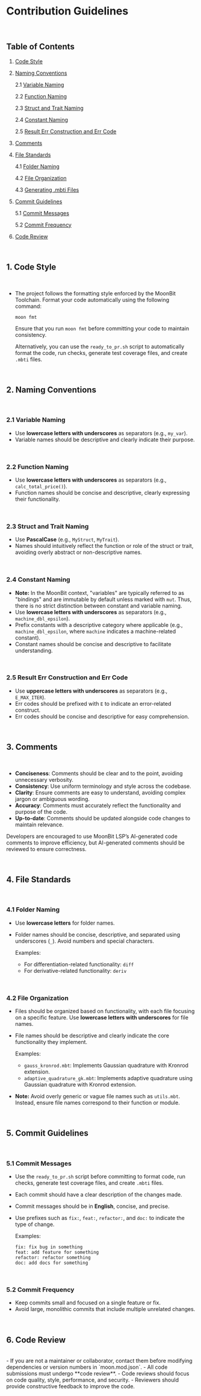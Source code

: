 # Contribution Guidelines

<br>

## Table of Contents

1. [Code Style](#1-code-style)

2. [Naming Conventions](#2-naming-conventions)

   2.1 [Variable Naming](#21-variable-naming)

   2.2 [Function Naming](#22-function-naming)

   2.3 [Struct and Trait Naming](#23-struct-and-trait-naming)

   2.4 [Constant Naming](#24-constant-naming)

   2.5 [Result Err Construction and Err Code](#25-result-err-construction-and-err-code)

3. [Comments](#3-comments)

4. [File Standards](#4-file-standards)

   4.1 [Folder Naming](#41-folder-naming)

   4.2 [File Organization](#42-file-organization)

   4.3 [Generating .mbti Files](#43-generating-mbti-files)

5. [Commit Guidelines](#5-commit-guidelines)

   5.1 [Commit Messages](#51-commit-messages)

   5.2 [Commit Frequency](#52-commit-frequency)

6. [Code Review](#6-code-review)

<br>

## 1. Code Style
<br>

- The project follows the formatting style enforced by the MoonBit Toolchain. Format your code automatically using the following command:
  
  ```
  moon fmt
  ```
  
  Ensure that you run `moon fmt` before committing your code to maintain consistency.
  
  Alternatively, you can use the `ready_to_pr.sh` script to automatically format the code, run checks, generate test coverage files, and create `.mbti` files.

<br>

## 2. Naming Conventions
<br>

### 2.1 Variable Naming

- Use **lowercase letters with underscores** as separators (e.g., `my_var`).
- Variable names should be descriptive and clearly indicate their purpose.

<br>

### 2.2 Function Naming

- Use **lowercase letters with underscores** as separators (e.g., `calc_total_price()`).
- Function names should be concise and descriptive, clearly expressing their functionality.

<br>

### 2.3 Struct and Trait Naming

- Use **PascalCase** (e.g., `MyStruct`, `MyTrait`).
- Names should intuitively reflect the function or role of the struct or trait, avoiding overly abstract or non-descriptive names.

<br>

### 2.4 Constant Naming

- **Note:** In the MoonBit context, "variables" are typically referred to as "bindings" and are immutable by default unless marked with `mut`. Thus, there is no strict distinction between constant and variable naming.
- Use **lowercase letters with underscores** as separators (e.g., `machine_dbl_epsilon`).
- Prefix constants with a descriptive category where applicable (e.g., `machine_dbl_epsilon`, where `machine` indicates a machine-related constant).
- Constant names should be concise and descriptive to facilitate understanding.

<br>

### 2.5 Result Err Construction and Err Code

- Use **uppercase letters with underscores** as separators (e.g., `E_MAX_ITER`).
- Err codes should be prefixed with `E` to indicate an error-related construct.
- Err codes should be concise and descriptive for easy comprehension.

<br>

## 3. Comments
<br>

- **Conciseness**: Comments should be clear and to the point, avoiding unnecessary verbosity.
- **Consistency**: Use uniform terminology and style across the codebase.
- **Clarity**: Ensure comments are easy to understand, avoiding complex jargon or ambiguous wording.
- **Accuracy**: Comments must accurately reflect the functionality and purpose of the code.
- **Up-to-date**: Comments should be updated alongside code changes to maintain relevance.

Developers are encouraged to use MoonBit LSP’s AI-generated code comments to improve efficiency, but AI-generated comments should be reviewed to ensure correctness.

<br>

## 4. File Standards
<br>

### 4.1 Folder Naming

- Use **lowercase letters** for folder names.
- Folder names should be concise, descriptive, and separated using underscores (`_`). Avoid numbers and special characters.

  Examples:

  - For differentiation-related functionality: `diff`
  - For derivative-related functionality: `deriv`

<br>

### 4.2 File Organization

- Files should be organized based on functionality, with each file focusing on a specific feature. Use **lowercase letters with underscores** for file names.
- File names should be descriptive and clearly indicate the core functionality they implement.

  Examples:

  - `gauss_kronrod.mbt`: Implements Gaussian quadrature with Kronrod extension.
  - `adaptive_quadrature_gk.mbt`: Implements adaptive quadrature using Gaussian quadrature with Kronrod extension.

- **Note:** Avoid overly generic or vague file names such as `utils.mbt`. Instead, ensure file names correspond to their function or module.

<br>

## 5. Commit Guidelines
<br>

### 5.1 Commit Messages

- Use the `ready_to_pr.sh` script before committing to format code, run checks, generate test coverage files, and create `.mbti` files.
- Each commit should have a clear description of the changes made.
- Commit messages should be in **English**, concise, and precise.
- Use prefixes such as `fix:`, `feat:`, `refactor:`, and `doc:` to indicate the type of change.

  Examples:
  
  ```
  fix: fix bug in something
  feat: add feature for something
  refactor: refactor something
  doc: add docs for something
  ```

<br>

### 5.2 Commit Frequency

- Keep commits small and focused on a single feature or fix.
- Avoid large, monolithic commits that include multiple unrelated changes.

<br>

## 6. Code Review
<br>
- If you are not a maintainer or collaborator, contact them before modifying dependencies or version numbers in `moon.mod.json`.
- All code submissions must undergo **code review**.
- Code reviews should focus on code quality, style, performance, and security.
- Reviewers should provide constructive feedback to improve the code.


